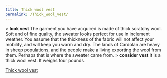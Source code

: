 ```yaml
---
title: Thick wool vest
permalink: /Thick_wool_vest/
---
```


\> **look vest**
The garment you have acquired is made of thick scratchy wool. Soft and
of
fine quality, the sweater looks perfect for use in inclement weather.
You
assume that the thickness of the fabric will not affect your mobility,
and
will keep you warm and dry. The lands of Cardolan are heavy in sheep
populations, and the people make a living exporting the wool from
them.
Perhaps that is where the sweater came from.
\> **consider vest**
It is a thick wool vest.
It weighs four pounds.

[Thick wool vest](Category:_Cloth_equipment "wikilink")